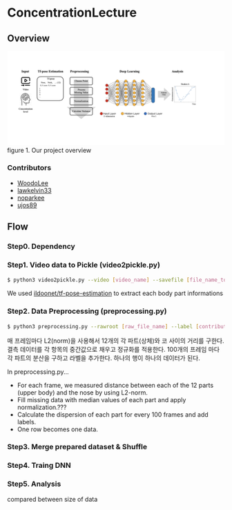 # ConcentrationLecture
## Overview
![Overview](./images/overview.jpeg)
figure 1. Our project overview

### Contributors
* [WoodoLee](https://github.com/WoodoLee)
* [lawkelvin33](https://github.com/lawkelvin33)
* [noparkee](https://github.com/noparkee)
* [ujos89](https://github.com/ujos89)

## Flow
### Step0. Dependency

### Step1. Video data to Pickle (video2pickle.py)
```sh
$ python3 video2pickle.py --video [video_name] --savefile [file_name_to_save]
```
We used [ildoonet/tf-pose-estimation](https://github.com/ildoonet/tf-pose-estimation.git) to extract each body part informations

### Step2. Data Preprocessing (preprocessing.py)
```sh
$ python3 preprocessing.py --rawroot [raw_file_name] --label [contribute_or_not] --name [prepared_data_file_name]
```
매 프레임마다 L2(norm)을 사용해서 12개의 각 파트(상체)와 코 사이의 거리를 구한다.
결측 데이터를 각 항목의 중간값으로 채우고 정규화를 적용한다.
100개의 프레임 마다 각 파트의 분산을 구하고 라벨을 추가한다.
하나의 행이 하나의 데이터가 된다.

In preprocessing.py...
- For each frame, we measured distance between each of the 12 parts (upper body) and the nose by using L2-norm.
- Fill missing data with median values of each part and apply normalization.???
- Calculate the dispersion of each part for every 100 frames and add labels.
- One row becomes one data.

### Step3. Merge prepared dataset & Shuffle

### Step4. Traing DNN

### Step5. Analysis
compared between size of data

